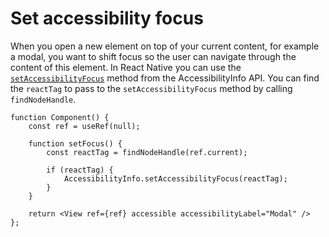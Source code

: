 # Set accessibility focus

When you open a new element on top of your current content, for example a modal, you want to shift focus so the user can navigate through the content of this element. In React Native you can use the [`setAccessibilityFocus`](https://reactnative.dev/docs/accessibilityinfo#setaccessibilityfocus) method from the AccessibilityInfo API. You can find the `reactTag` to pass to the `setAccessibilityFocus` method by calling `findNodeHandle`.

```tsx
function Component() {
	const ref = useRef(null);
	
	function setFocus() {
		const reactTag = findNodeHandle(ref.current);
		
		if (reactTag) {
			AccessibilityInfo.setAccessibilityFocus(reactTag);
		}
	}

	return <View ref={ref} accessible accessibilityLabel="Modal" />
};
```